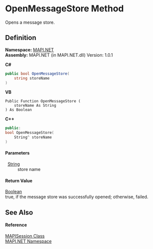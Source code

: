 # OpenMessageStore Method


Opens a message store.



## Definition
**Namespace:** <a href="N_MAPI_NET.md">MAPI.NET</a>  
**Assembly:** MAPI.NET (in MAPI.NET.dll) Version: 1.0.1

**C#**
``` C#
public bool OpenMessageStore(
	string storeName
)
```
**VB**
``` VB
Public Function OpenMessageStore ( 
	storeName As String
) As Boolean
```
**C++**
``` C++
public:
bool OpenMessageStore(
	String^ storeName
)
```



#### Parameters
<dl><dt>  <a href="https://learn.microsoft.com/dotnet/api/system.string" target="_blank" rel="noopener noreferrer">String</a></dt><dd>store name</dd></dl>

#### Return Value
<a href="https://learn.microsoft.com/dotnet/api/system.boolean" target="_blank" rel="noopener noreferrer">Boolean</a>  
true, if the message store was successfully opened; otherwise, failed.

## See Also


#### Reference
<a href="T_MAPI_NET_MAPISession.md">MAPISession Class</a>  
<a href="N_MAPI_NET.md">MAPI.NET Namespace</a>  

